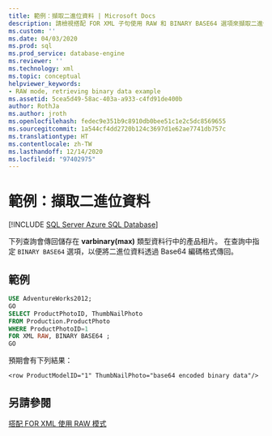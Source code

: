 ```yaml
---
title: 範例：擷取二進位資料 | Microsoft Docs
description: 請檢視搭配 FOR XML 子句使用 RAW 和 BINARY BASE64 選項來擷取二進位資料的 SQL 查詢範例。
ms.custom: ''
ms.date: 04/03/2020
ms.prod: sql
ms.prod_service: database-engine
ms.reviewer: ''
ms.technology: xml
ms.topic: conceptual
helpviewer_keywords:
- RAW mode, retrieving binary data example
ms.assetid: 5cea5d49-58ac-403a-a933-c4fd91de400b
author: RothJa
ms.author: jroth
ms.openlocfilehash: fedec9e351b9c8910db0bee51c1e2c5dc8569655
ms.sourcegitcommit: 1a544cf4dd2720b124c3697d1e62ae7741db757c
ms.translationtype: HT
ms.contentlocale: zh-TW
ms.lasthandoff: 12/14/2020
ms.locfileid: "97402975"
---
```

# <a name="example-retrieving-binary-data"></a>範例：擷取二進位資料

[!INCLUDE [SQL Server Azure SQL Database](../../includes/applies-to-version/sql-asdb.md)]

下列查詢會傳回儲存在 **varbinary(max)** 類型資料行中的產品相片。 在查詢中指定 `BINARY BASE64` 選項，以便將二進位資料透過 Base64 編碼格式傳回。

## <a name="example"></a>範例

```sql
USE AdventureWorks2012;
GO
SELECT ProductPhotoID, ThumbNailPhoto
FROM Production.ProductPhoto
WHERE ProductPhotoID=1
FOR XML RAW, BINARY BASE64 ;
GO
```

預期會有下列結果：

```console
<row ProductModelID="1" ThumbNailPhoto="base64 encoded binary data"/>
```

## <a name="see-also"></a>另請參閱

[搭配 FOR XML 使用 RAW 模式](../../relational-databases/xml/use-raw-mode-with-for-xml.md)
